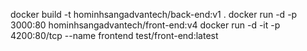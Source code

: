 docker build -t hominhsangadvantech/back-end:v1 .
docker run -d -p  3000:80 hominhsangadvantech/front-end:v4
docker run -d -it -p 4200:80/tcp --name frontend test/front-end:latest
